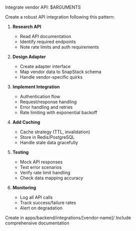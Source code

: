Integrate vendor API: $ARGUMENTS

Create a robust API integration following this pattern:

1. **Research API**
   - Read API documentation
   - Identify required endpoints
   - Note rate limits and auth requirements

2. **Design Adapter**
   - Create adapter interface
   - Map vendor data to SnapStack schema
   - Handle vendor-specific quirks

3. **Implement Integration**
   - Authentication flow
   - Request/response handling
   - Error handling and retries
   - Rate limiting with exponential backoff

4. **Add Caching**
   - Cache strategy (TTL, invalidation)
   - Store in Redis/PostgreSQL
   - Handle stale data gracefully

5. **Testing**
   - Mock API responses
   - Test error scenarios
   - Verify rate limit handling
   - Check data mapping accuracy

6. **Monitoring**
   - Log all API calls
   - Track success/failure rates
   - Alert on degradation

Create in apps/backend/integrations/[vendor-name]/
Include comprehensive documentation